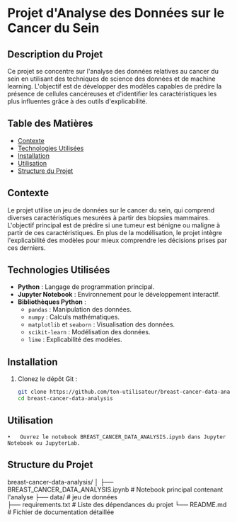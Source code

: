 # Projet d'Analyse des Données sur le Cancer du Sein

## Description du Projet
Ce projet se concentre sur l'analyse des données relatives au cancer du sein en utilisant des techniques de science des données et de machine learning. L'objectif est de développer des modèles capables de prédire la présence de cellules cancéreuses et d'identifier les caractéristiques les plus influentes grâce à des outils d'explicabilité.

## Table des Matières
- [Contexte](#contexte)
- [Technologies Utilisées](#technologies-utilisées)
- [Installation](#installation)
- [Utilisation](#utilisation)
- [Structure du Projet](#structure-du-projet)


## Contexte
Le projet utilise un jeu de données sur le cancer du sein, qui comprend diverses caractéristiques mesurées à partir des biopsies mammaires. L'objectif principal est de prédire si une tumeur est bénigne ou maligne à partir de ces caractéristiques. En plus de la modélisation, le projet intègre l'explicabilité des modèles pour mieux comprendre les décisions prises par ces derniers.

## Technologies Utilisées
- **Python** : Langage de programmation principal.
- **Jupyter Notebook** : Environnement pour le développement interactif.
- **Bibliothèques Python** :
  - `pandas` : Manipulation des données.
  - `numpy` : Calculs mathématiques.
  - `matplotlib` et `seaborn` : Visualisation des données.
  - `scikit-learn` : Modélisation des données.
  - `lime` : Explicabilité des modèles.

## Installation
1. Clonez le dépôt Git :
   ```bash
   git clone https://github.com/ton-utilisateur/breast-cancer-data-analysis.git
   cd breast-cancer-data-analysis


## Utilisation
	•	Ouvrez le notebook BREAST_CANCER_DATA_ANALYSIS.ipynb dans Jupyter Notebook ou JupyterLab.

## Structure du Projet
breast-cancer-data-analysis/
│
├── BREAST_CANCER_DATA_ANALYSIS.ipynb   # Notebook principal contenant l'analyse
├── data/                               # jeu de données                            
├── requirements.txt                    # Liste des dépendances du projet
└── README.md                           # Fichier de documentation détaillée
